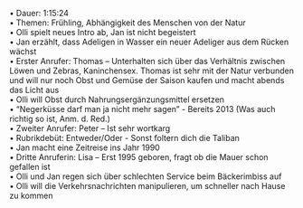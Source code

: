 • Dauer: 1:15:24  
• Themen: Frühling, Abhängigkeit des Menschen von der Natur  
• Olli spielt neues Intro ab, Jan ist nicht begeistert  
• Jan erzählt, dass Adeligen in Wasser ein neuer Adeliger aus dem Rücken wächst  
• Erster Anrufer: Thomas – Unterhalten sich über das Verhältnis zwischen Löwen und Zebras, Kaninchensex. Thomas ist sehr mit der Natur verbunden und will nur noch Obst und Gemüse der Saison kaufen und macht abends das Licht aus  
• Olli will Obst durch Nahrungsergänzungsmittel ersetzen  
• “Negerküsse darf man ja nicht mehr sagen” - Bereits 2013 (Was auch richtig so ist, Anm. d. Red.)  
• Zweiter Anrufer: Peter – Ist sehr wortkarg  
• Rubrikdebüt: Entweder/Oder - Sonst foltern dich die Taliban  
• Jan macht eine Zeitreise ins Jahr 1990  
• Dritte Anruferin: Lisa – Erst 1995 geboren, fragt ob die Mauer schon gefallen ist  
• Olli und Jan regen sich über schlechten Service beim Bäckerimbiss auf  
• Olli will die Verkehrsnachrichten manipulieren, um schneller nach Hause zu kommen  
